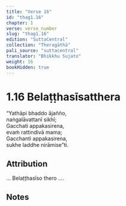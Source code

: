 ```yaml
---
title: "Verse 16"
id: "thag1.16"
chapter: 1
verse: verse_number
slug: "thag1.16"
edition: "SuttaCentral"
collection: "Theragāthā"
pali_source: "suttacentral"
translator: "Bhikkhu Sujato"
weight: 16
bookHidden: true
---
```


# 1.16 Belaṭṭhasīsatthera

“Yathāpi bhaddo ājañño,  
naṅgalāvattanī sikhī;  
Gacchati appakasirena,  
evaṁ rattindivā mama;  
Gacchanti appakasirena,  
sukhe laddhe nirāmise”ti.  

## Attribution

… Belaṭṭhasīso thero ….

## Notes